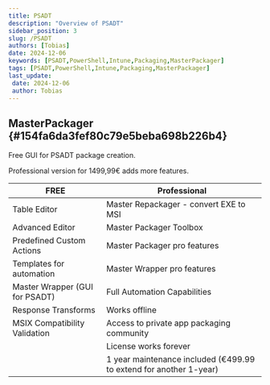 ```yaml
---
title: PSADT
description: "Overview of PSADT"
sidebar_position: 3
slug: /PSADT
authors: [Tobias]
date: 2024-12-06
keywords: [PSADT,PowerShell,Intune,Packaging,MasterPackager]
tags: [PSADT,PowerShell,Intune,Packaging,MasterPackager]
last_update: 
 date: 2024-12-06
 author: Tobias
---
```




## MasterPackager {#154fa6da3fef80c79e5beba698b226b4}


Free GUI for PSADT package creation.


Professional version for 1499,99€ adds more features.


| FREE                           | Professional                                                       |
| ------------------------------ | ------------------------------------------------------------------ |
| Table Editor                   | Master Repackager - convert EXE to MSI                             |
| Advanced Editor                | Master Packager Toolbox                                            |
| Predefined Custom Actions      | Master Packager pro features                                       |
| Templates for automation       | Master Wrapper pro features                                        |
| Master Wrapper (GUI for PSADT) | Full Automation Capabilities                                       |
| Response Transforms            | Works offline                                                      |
| MSIX Compatibility Validation  | Access to private app packaging community                          |
|                                | License works forever                                              |
|                                | 1 year maintenance included (€499.99 to extend for another 1-year) |

